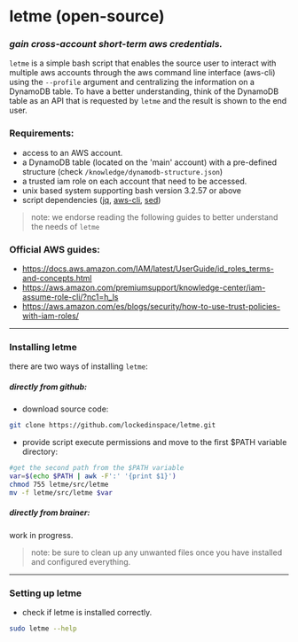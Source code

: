 # letme (open-source)
### _gain cross-account short-term aws credentials._

`letme` is a simple bash script that enables the source user to interact with multiple
aws accounts through the aws command line interface (aws-cli) using the `--profile` argument and centralizing the information on a DynamoDB table.
To have a better understanding, think of the DynamoDB table as an API that is requested by `letme` and the result is shown to the end user.

### Requirements:
- access to an AWS account.
- a DynamoDB table (located on the 'main' account) with a pre-defined structure (check `/knowledge/dynamodb-structure.json`)
- a trusted iam role on each account that need to be accessed. 
- unix based system supporting bash version 3.2.57 or above
- script dependencies ([jq], [aws-cli], [sed])
> note: we endorse reading the following guides to better understand the needs of `letme`
### Official AWS guides:
- https://docs.aws.amazon.com/IAM/latest/UserGuide/id_roles_terms-and-concepts.html
- https://aws.amazon.com/premiumsupport/knowledge-center/iam-assume-role-cli/?nc1=h_ls
- https://aws.amazon.com/es/blogs/security/how-to-use-trust-policies-with-iam-roles/
* * *
### Installing letme
there are two ways of installing `letme`:
##### _directly from github:_
- download source code:
```sh
git clone https://github.com/lockedinspace/letme.git
```
- provide script execute permissions and move to the first $PATH variable directory:
```sh
#get the second path from the $PATH variable
var=$(echo $PATH | awk -F':' '{print $1}')
chmod 755 letme/src/letme
mv -f letme/src/letme $var
```
##### _directly from brainer:_
work in progress.
> note: be sure to clean up any unwanted files once you have installed and configured everything.
* * *
### Setting up letme
- check if letme is installed correctly.
```sh
sudo letme --help
```
   [jq]: <https://github.com/stedolan/jq>
   [aws-cli]: <https://github.com/aws/aws-cli>
   [sed]: <https://linux.die.net/man/1/sed>


